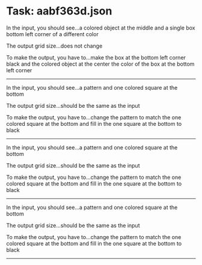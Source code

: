 # Task: aabf363d.json

In the input, you should see...a colored object at the middle and a single box bottom left corner of a different color

The output grid size...does not change

To make the output, you have to...make the box at the bottom left corner black and the colored object at the center  the color of the box at the bottom left corner

---

In the input, you should see...a pattern and one colored square at the bottom

The output grid size...should be the same as the input

To make the output, you have to...change the pattern to match the one colored square at the bottom and fill in the one square at the bottom to black

---

In the input, you should see...a pattern and one colored square at the bottom

The output grid size...should be the same as the input

To make the output, you have to...change the pattern to match the one colored square at the bottom and fill in the one square at the bottom to black

---

In the input, you should see...a pattern and one colored square at the bottom

The output grid size...should be the same as the input

To make the output, you have to...change the pattern to match the one colored square at the bottom and fill in the one square at the bottom to black

---

